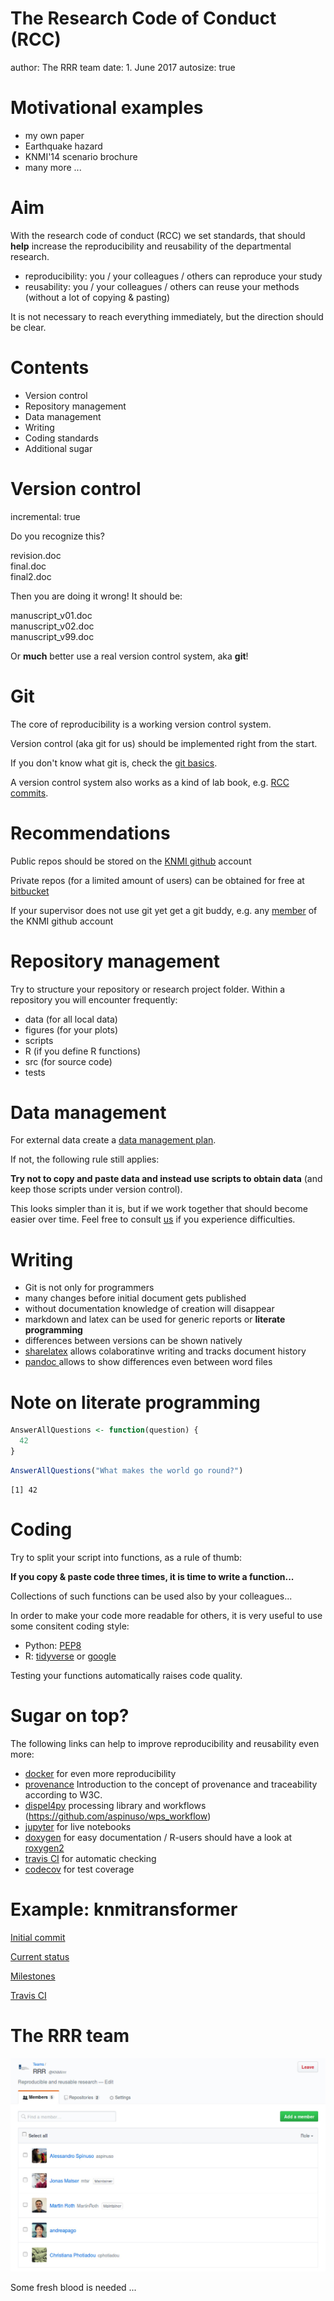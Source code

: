 The Research Code of Conduct (RCC)
========================================================
author: The RRR team
date: 1. June 2017
autosize: true

Motivational examples
========================================================

- my own paper
- Earthquake hazard
- KNMI'14 scenario brochure
- many more ...

Aim
========================================================

With the research code of conduct (RCC) we set standards, that should **help**
increase the reproducibility and reusability of the departmental research.

- reproducibility: you / your colleagues / others can reproduce your study
- reusability: you / your colleagues / others can reuse your methods (without a
  lot of copying & pasting)

It is not necessary to reach everything immediately, but the direction should be
clear.

Contents
========================================================

- Version control
- Repository management
- Data management
- Writing
- Coding standards
- Additional sugar

Version control
========================================================
incremental: true

Do you recognize this?

revision.doc<br>
final.doc<br>
final2.doc

Then you are doing it wrong! It should be:

manuscript_v01.doc<br>
manuscript_v02.doc<br>
manuscript_v99.doc

Or **much** better use a real version control system, aka **git**!

Git
========================================================
The core of reproducibility  is a working version control system.

Version control (aka git for us) should be implemented right from the start.

If you don't know what git is, check the
[git basics](https://git-scm.com/videos).

A version control system also works as a kind of lab book, e.g.
[RCC commits](https://github.com/KNMI/RCC/commits/master).

Recommendations
========================================================

Public repos should be stored on the [KNMI github](https://github.com/KNMI)
account

Private repos (for a limited amount of users) can be obtained for free at
[bitbucket](https://bitbucket.org/product)

If your supervisor does not use git yet get a git buddy, e.g. any
[member](https://github.com/orgs/KNMI/people) of the KNMI github account

Repository management
========================================================

Try to structure your repository or research project folder.
Within a repository you will encounter frequently:

 - data (for all local data)
 - figures (for your plots)
 - scripts
 - R (if you define R functions)
 - src (for source code)
 - tests

Data management
========================================================

For external data create a [data management
plan](http://www.wur.nl/nl/show/What-is-a-Data-Management-Plan.htm).

If not, the following rule still applies:

**Try not to copy and paste data and instead use scripts to obtain data**
(and keep those scripts under version control).

This looks simpler than it is, but if we work together that should become easier
over time.
Feel free to consult [us](https://github.com/orgs/KNMI/teams/rrr) if you
experience difficulties.

Writing
========================================================

 - Git is not only for programmers
 - many changes before initial document gets published
 - without documentation knowledge of creation will disappear
 - markdown and latex can be used for generic reports or
   **literate programming**
 - differences between versions can be shown natively
 - [sharelatex](https://www.sharelatex.com/) allows colaboratinve writing and
   tracks document history
 - [pandoc
   ](http://blog.martinfenner.org/2014/08/25/using-microsoft-word-with-git/)
   allows to show differences even between word files


Note on literate programming
========================================================

```r
AnswerAllQuestions <- function(question) {
  42
}
```


```r
AnswerAllQuestions("What makes the world go round?")
```

```
[1] 42
```

Coding
========================================================

Try to split your script into functions, as a rule of thumb:

**If you copy & paste code three times, it is time to write a function...**

Collections of such functions can be used also by your colleagues...

In order to make your code more readable for others, it is very useful to use
some consitent coding style:

- Python: [PEP8](https://www.python.org/dev/peps/pep-0008/)
- R: [tidyverse](http://adv-r.had.co.nz/Style.html) or
  [google](https://google.github.io/styleguide/Rguide.xml)

Testing your functions automatically raises code quality.

Sugar on top?
========================================================

The following links can help to improve reproducibility and reusability even
more:

- [docker](https://www.docker.com/) for even more reproducibility
- [provenance](https://www.w3.org/TR/prov-dm/) Introduction to the concept of
  provenance and traceability according to W3C.
- [dispel4py](https://github.com/dispel4py/dispel4py) processing library and
  workflows (https://github.com/aspinuso/wps_workflow)
- [jupyter](https://jupyter.org/) for live notebooks
- [doxygen](https://en.wikipedia.org/wiki/Doxygen) for easy documentation
  / R-users should have a look at
  [roxygen2](https://cran.r-project.org/web/packages/roxygen2/index.html)
- [travis CI](https://travis-ci.org/) for automatic checking
- [codecov](https://codecov.io/) for test coverage

Example: knmitransformer
========================================================

[Initial commit](https://github.com/MartinRoth/knmitransformer/tree/59845b5934b92899eec3c88a41c5eb0121cccbee)

[Current status](https://github.com/MartinRoth/knmitransformer)

[Milestones](https://github.com/MartinRoth/knmitransformer/milestones)

[Travis CI](https://travis-ci.org/MartinRoth/knmitransformer/branches)

The RRR team
========================================================

![the team](./Motivation-figure/rrr.jpg "The RRR team")

Some fresh blood is needed ...



